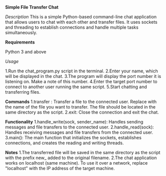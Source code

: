 **Simple File Transfer Chat**

*Description*
This is a simple Python-based command-line chat application that allows users to chat with each other and transfer files. It uses sockets and threading to establish connections and handle multiple tasks simultaneously.

**Requirements**

Python 3 and above

*Usage*

1.Run the chat_program.py script in the terminal.
2.Enter your name, which will be displayed in the chat.
3.The program will display the port number it is listening on. Make a note of this number.
4.Enter the target port number to connect to another user running the same script.
5.Start chatting and transferring files.

**Commands**
1.transfer <filename>: Transfer a file to the connected user. Replace <filename> with the name of the file you want to transfer. The file should be located in the same directory as the script.
2.exit: Close the connection and exit the chat.

**Functionality**
1.handle_write(sock, sender_name): Handles sending messages and file transfers to the connected user.
2.handle_read(sock): Handles receiving messages and file transfers from the connected user.
3.main(): The main function that initializes the sockets, establishes connections, and creates the reading and writing threads.

**Notes**
1.The transferred file will be saved in the same directory as the script with the prefix new_ added to the original filename.
2.The chat application works on localhost (same machine). To use it over a network, replace "localhost" with the IP address of the target machine.
